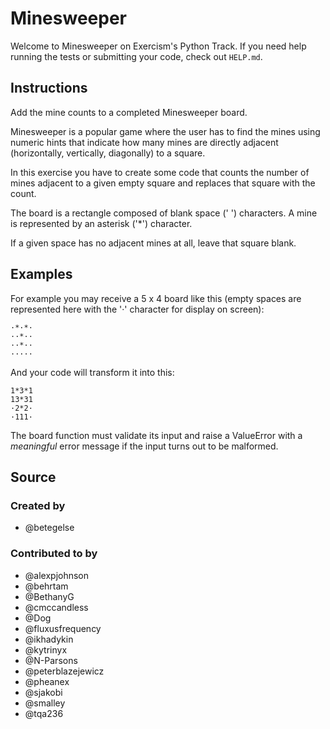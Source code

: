 # Minesweeper

Welcome to Minesweeper on Exercism's Python Track.
If you need help running the tests or submitting your code, check out `HELP.md`.

## Instructions

Add the mine counts to a completed Minesweeper board.

Minesweeper is a popular game where the user has to find the mines using
numeric hints that indicate how many mines are directly adjacent
(horizontally, vertically, diagonally) to a square.

In this exercise you have to create some code that counts the number of
mines adjacent to a given empty square and replaces that square with the
count.

The board is a rectangle composed of blank space (' ') characters. A mine
is represented by an asterisk ('\*') character.

If a given space has no adjacent mines at all, leave that square blank.

## Examples

For example you may receive a 5 x 4 board like this (empty spaces are
represented here with the '·' character for display on screen):

```
·*·*·
··*··
··*··
·····
```

And your code will transform it into this:

```
1*3*1
13*31
·2*2·
·111·
```

The board function must validate its input and raise a
ValueError with a *meaningful* error message if the
input turns out to be malformed.

## Source

### Created by

- @betegelse

### Contributed to by

- @alexpjohnson
- @behrtam
- @BethanyG
- @cmccandless
- @Dog
- @fluxusfrequency
- @ikhadykin
- @kytrinyx
- @N-Parsons
- @peterblazejewicz
- @pheanex
- @sjakobi
- @smalley
- @tqa236